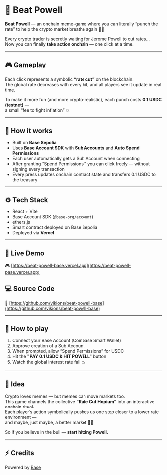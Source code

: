 # 💼 Beat Powell

**Beat Powell** — an onchain meme-game where you can literally “punch the rate” to help the crypto market breathe again 😤💸  

Every crypto trader is secretly waiting for Jerome Powell to cut rates…  
Now you can finally **take action onchain** — one click at a time.

---

## 🎮 Gameplay

Each click represents a symbolic **“rate cut”** on the blockchain.  
The global rate decreases with every hit, and all players see it update in real time.

To make it more fun (and more crypto-realistic), each punch costs **0.1 USDC (testnet)** —  
a small “fee to fight inflation” 💥

---

## 🧠 How it works

- Built on **Base Sepolia**  
- Uses **Base Account SDK** with **Sub Accounts** and **Auto Spend Permissions**  
- Each user automatically gets a Sub Account when connecting  
- After granting “Spend Permissions,” you can click freely — without signing every transaction  
- Every press updates onchain contract state and transfers 0.1 USDC to the treasury

---

## ⚙️ Tech Stack

- React + Vite  
- Base Account SDK (`@base-org/account`)  
- ethers.js  
- Smart contract deployed on Base Sepolia  
- Deployed via **Vercel**

---

## 🔗 Live Demo

🎮 [https://beat-powell-base.vercel.app](https://beat-powell-base.vercel.app)

## 💻 Source Code

🧱 [https://github.com/vikions/beat-powell-base](https://github.com/vikions/beat-powell-base)

---

## 🧩 How to play

1. Connect your Base Account (Coinbase Smart Wallet)  
2. Approve creation of a Sub Account  
3. When prompted, allow “Spend Permissions” for USDC  
4. Hit the **"PAY 0.1 USDC & HIT POWELL"** button  
5. Watch the global interest rate fall 📉  

---

## 💬 Idea

Crypto loves memes — but memes can move markets too.  
This game channels the collective **"Rate Cut Hopium"** into an interactive onchain ritual.  
Each player’s action symbolically pushes us one step closer to a lower rate environment —  
and maybe, just maybe, a better market 🧘‍♂️

So if you believe in the bull — **start hitting Powell.**

---

## ⚡ Credits

Powered by [Base](https://base.org)